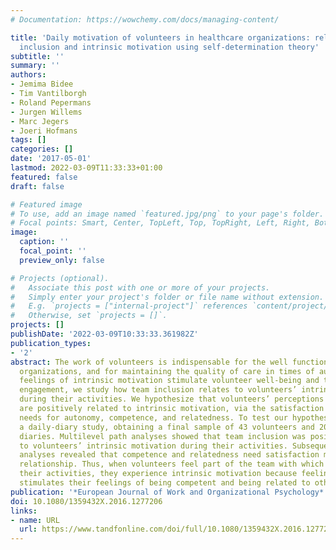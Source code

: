 ```yaml
---
# Documentation: https://wowchemy.com/docs/managing-content/

title: 'Daily motivation of volunteers in healthcare organizations: relating team
  inclusion and intrinsic motivation using self-determination theory'
subtitle: ''
summary: ''
authors:
- Jemima Bidee
- Tim Vantilborgh
- Roland Pepermans
- Jurgen Willems
- Marc Jegers
- Joeri Hofmans
tags: []
categories: []
date: '2017-05-01'
lastmod: 2022-03-09T11:33:33+01:00
featured: false
draft: false

# Featured image
# To use, add an image named `featured.jpg/png` to your page's folder.
# Focal points: Smart, Center, TopLeft, Top, TopRight, Left, Right, BottomLeft, Bottom, BottomRight.
image:
  caption: ''
  focal_point: ''
  preview_only: false

# Projects (optional).
#   Associate this post with one or more of your projects.
#   Simply enter your project's folder or file name without extension.
#   E.g. `projects = ["internal-project"]` references `content/project/deep-learning/index.md`.
#   Otherwise, set `projects = []`.
projects: []
publishDate: '2022-03-09T10:33:33.361982Z'
publication_types:
- '2'
abstract: The work of volunteers is indispensable for the well functioning of healthcare
  organizations, and for maintaining the quality of care in times of austerity. As
  feelings of intrinsic motivation stimulate volunteer well-being and their long-term
  engagement, we study how team inclusion relates to volunteers’ intrinsic motivation
  during their activities. We hypothesize that volunteers’ perceptions of inclusion
  are positively related to intrinsic motivation, via the satisfaction of their basic
  needs for autonomy, competence, and relatedness. To test our hypothesis, we conducted
  a daily-diary study, obtaining a final sample of 43 volunteers and 204 completed
  diaries. Multilevel path analyses showed that team inclusion was positively related
  to volunteers’ intrinsic motivation during their activities. Subsequent mediation
  analyses revealed that competence and relatedness need satisfaction mediated this
  relationship. Thus, when volunteers feel part of the team with which they complete
  their activities, they experience intrinsic motivation because feeling included
  stimulates their feelings of being competent and being related to others.
publication: '*European Journal of Work and Organizational Psychology*'
doi: 10.1080/1359432X.2016.1277206
links:
- name: URL
  url: https://www.tandfonline.com/doi/full/10.1080/1359432X.2016.1277206
---
```

